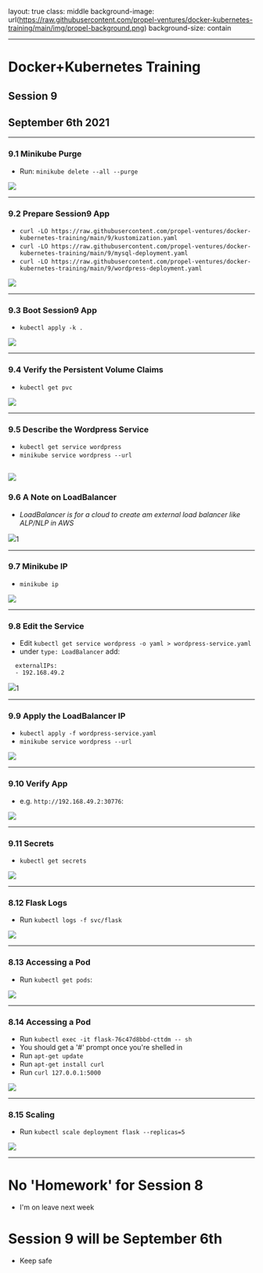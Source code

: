 layout: true
class: middle
background-image: url(https://raw.githubusercontent.com/propel-ventures/docker-kubernetes-training/main/img/propel-background.png)
background-size: contain

---

# Docker+Kubernetes Training
## Session 9
## September 6th 2021

---

### 9.1 Minikube Purge

- Run: `minikube delete --all --purge`

![](https://raw.githubusercontent.com/propel-ventures/docker-kubernetes-training/main/img/k8s.minikube.purge.png)

---

### 9.2 Prepare Session9 App

- `curl -LO https://raw.githubusercontent.com/propel-ventures/docker-kubernetes-training/main/9/kustomization.yaml`
- `curl -LO https://raw.githubusercontent.com/propel-ventures/docker-kubernetes-training/main/9/mysql-deployment.yaml`
- `curl -LO https://raw.githubusercontent.com/propel-ventures/docker-kubernetes-training/main/9/wordpress-deployment.yaml`

![](https://raw.githubusercontent.com/propel-ventures/docker-kubernetes-training/main/img/k8s.wordpress.curl.png)

---

### 9.3 Boot Session9 App

- `kubectl apply -k .`

![](https://raw.githubusercontent.com/propel-ventures/docker-kubernetes-training/main/img/k8s.wordpress.apply.png)

---

### 9.4 Verify the Persistent Volume Claims

- `kubectl get pvc`

![](https://raw.githubusercontent.com/propel-ventures/docker-kubernetes-training/main/img/k8s.wordpress.pvc.png)

---

### 9.5 Describe the Wordpress Service

- `kubectl get service wordpress`
- `minikube service wordpress --url`


![](https://raw.githubusercontent.com/propel-ventures/docker-kubernetes-training/main/img/k8s.wordpress.url.png)
---

### 9.6 A Note on LoadBalancer

- *LoadBalancer is for a cloud to create am external load balancer like ALP/NLP in AWS*

![](https://raw.githubusercontent.com/propel-ventures/docker-kubernetes-training/main/img/k8s.wordpress.externalip.pending.png)1

---

### 9.7 Minikube IP

- `minikube ip`

![](https://raw.githubusercontent.com/propel-ventures/docker-kubernetes-training/main/img/k8s.minikube.ip.png)

---

### 9.8 Edit the Service

- Edit `kubectl get service wordpress -o yaml > wordpress-service.yaml`
- under `type: LoadBalancer` add:

```
  externalIPs:
  - 192.168.49.2
```

![](https://raw.githubusercontent.com/propel-ventures/docker-kubernetes-training/main/img/k8s.wordpress.externalip.png)1

---

### 9.9 Apply the LoadBalancer IP

- `kubectl apply -f wordpress-service.yaml`
- `minikube service wordpress --url`

![](https://raw.githubusercontent.com/propel-ventures/docker-kubernetes-training/main/img/k8s.wordpress.externalip.apply.png)

---

### 9.10 Verify App

- e.g. `http://192.168.49.2:30776`:

![](https://raw.githubusercontent.com/propel-ventures/docker-kubernetes-training/main/img/k8s.wordpress.open.png)

---

### 9.11 Secrets

- `kubectl get secrets`

![](https://raw.githubusercontent.com/propel-ventures/docker-kubernetes-training/main/img/k8s.wordpress.secrets.png)

---

### 8.12 Flask Logs

- Run `kubectl logs -f svc/flask`

![](https://raw.githubusercontent.com/propel-ventures/docker-kubernetes-training/main/img/k8s.flask.logs.png)

---

### 8.13 Accessing a Pod

- Run `kubectl get pods`:

![](https://raw.githubusercontent.com/propel-ventures/docker-kubernetes-training/main/img/k8s.kubectl.get.pods.png)

---

### 8.14 Accessing a Pod

- Run `kubectl exec -it flask-76c47d8bbd-cttdm -- sh`
- You should get a '#' prompt once you're shelled in
- Run `apt-get update`
- Run `apt-get install curl`
- Run `curl 127.0.0.1:5000`

![](https://raw.githubusercontent.com/propel-ventures/docker-kubernetes-training/main/img/k8s.flask.curl.png)

---

### 8.15 Scaling

- Run `kubectl scale deployment flask --replicas=5`

![](https://raw.githubusercontent.com/propel-ventures/docker-kubernetes-training/main/img/k8s.flask.scale.png)

---

# No 'Homework' for Session 8

- I'm on leave next week

# Session 9 will be September 6th

- Keep safe

